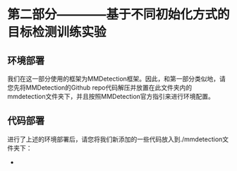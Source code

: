 # 第二部分————基于不同初始化方式的目标检测训练实验
  
## 环境部署
我们在这一部分使用的框架为MMDetection框架。因此，和第一部分类似地，请您先将MMDetection的Github repo代码解压并放置在此文件夹内的mmdetection文件夹下，并且按照MMDetection官方指引来进行环境配置。
  
## 代码部署
进行了上述的环境部署后，请您将我们新添加的一些代码放入到./mmdetection文件夹下：

- 
